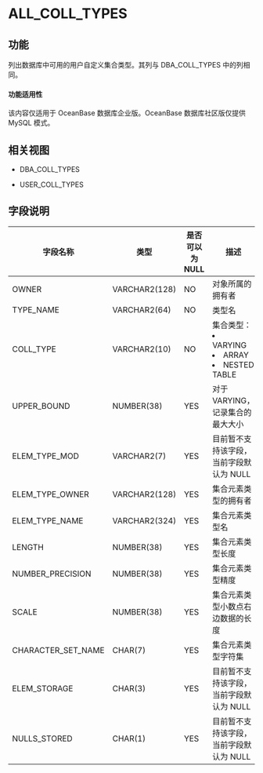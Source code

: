 # ALL_COLL_TYPES

## 功能

列出数据库中可用的用户自定义集合类型。其列与 DBA_COLL_TYPES 中的列相同。

  <main id="notice" >
    <h4>功能适用性</h4>
    <p>该内容仅适用于 OceanBase 数据库企业版。OceanBase 数据库社区版仅提供 MySQL 模式。</p>
  </main>

## 相关视图

* DBA_COLL_TYPES

* USER_COLL_TYPES

## 字段说明

|      **字段名称**      |    **类型**     | **是否可以为 NULL** |   **描述**    |
|--------------------|---------------|----------------|---------------------------------------------|
| OWNER              | VARCHAR2(128) | NO             | 对象所属的拥有者    |
| TYPE_NAME          | VARCHAR2(64)  | NO             | 类型名         |
| COLL_TYPE          | VARCHAR2(10)  | NO             | 集合类型： <li> VARYING   <li> ARRAY   <li> NESTED TABLE    |
| UPPER_BOUND        | NUMBER(38)    | YES            | 对于 VARYING，记录集合的最大大小                                                                           |
| ELEM_TYPE_MOD      | VARCHAR2(7)   | YES            | 目前暂不支持该字段，当前字段默认为 NULL                                                                         |
| ELEM_TYPE_OWNER    | VARCHAR2(128) | YES            | 集合元素类型的拥有者  |
| ELEM_TYPE_NAME     | VARCHAR2(324) | YES            | 集合元素类型名     |
| LENGTH             | NUMBER(38)    | YES            | 集合元素类型长度    |
| NUMBER_PRECISION   | NUMBER(38)    | YES            | 集合元素类型精度    |
| SCALE              | NUMBER(38)    | YES            | 集合元素类型小数点右边数据的长度                                                                               |
| CHARACTER_SET_NAME | CHAR(7)       | YES            | 集合元素类型字符集   |
| ELEM_STORAGE       | CHAR(3)       | YES            | 目前暂不支持该字段，当前字段默认为 NULL                                                                         |
| NULLS_STORED       | CHAR(1)       | YES            | 目前暂不支持该字段，当前字段默认为 NULL                                                                         |
